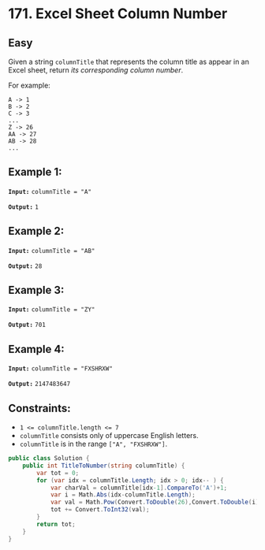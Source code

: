 # 171. Excel Sheet Column Number

## Easy

Given a string `columnTitle` that represents the column title as appear in an Excel sheet, return _its corresponding column number_.

For example:
```
A -> 1
B -> 2
C -> 3
...
Z -> 26
AA -> 27
AB -> 28 
...
``` 

## Example 1:

**`Input:`** `columnTitle = "A"`

**`Output:`** `1`
## Example 2:

**`Input:`** `columnTitle = "AB"`

**`Output:`** `28`
## Example 3:

**`Input:`** `columnTitle = "ZY"`

**`Output:`** `701`
## Example 4:

**`Input:`** `columnTitle = "FXSHRXW"`

**`Output:`** `2147483647`
 

## Constraints:

- `1 <= columnTitle.length <= 7`
- `columnTitle` consists only of uppercase English letters.
- `columnTitle` is in the range `["A", "FXSHRXW"]`.


``` c#
public class Solution {
    public int TitleToNumber(string columnTitle) {
		var tot = 0;
		for (var idx = columnTitle.Length; idx > 0; idx-- ) {
			var charVal = columnTitle[idx-1].CompareTo('A')+1;
			var i = Math.Abs(idx-columnTitle.Length);
			var val = Math.Pow(Convert.ToDouble(26),Convert.ToDouble(i))*charVal;
			tot += Convert.ToInt32(val);
		}
        return tot;
    }
}
```